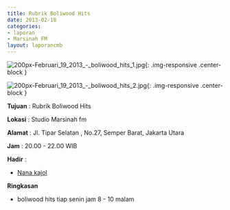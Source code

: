 ```yaml
---
title: Rubrik Boliwood Hits
date: 2013-02-18
categories:
- laporan
- Marsinah FM
layout: laporancmb
---
```



![200px-Februari_19_2013_-_boliwood_hits_1.jpg](/uploads/200px-Februari_19_2013_-_boliwood_hits_1.jpg){: .img-responsive .center-block }

![200px-Februari_19_2013_-_boliwood_hits_2.jpg](/uploads/200px-Februari_19_2013_-_boliwood_hits_2.jpg){: .img-responsive .center-block }


**Tujuan** : Rubrik Boliwood Hits 

**Lokasi** : Studio Marsinah fm 

**Alamat** : Jl. Tipar Selatan , No.27, Semper Barat, Jakarta Utara 

**Jam** : 20.00 - 22.00 WIB 

**Hadir** :
* [Nana kajol](http://wiki.ciptamedia.org/wiki/Nana_kajol)

**Ringkasan**  
* boliwood hits tiap senin jam 8 - 10 malam
